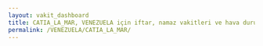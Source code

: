 ```yaml
---
layout: vakit_dashboard
title: CATIA_LA_MAR, VENEZUELA için iftar, namaz vakitleri ve hava durumu - ilçe/eyalet seç
permalink: /VENEZUELA/CATIA_LA_MAR/
---
```


<script type="text/javascript">
  var GLOBAL_COUNTRY = 'VENEZUELA';
  var GLOBAL_CITY = 'CATIA_LA_MAR';
  var GLOBAL_STATE = '';
  var lat = 72;
  var lon = 21;
</script>
